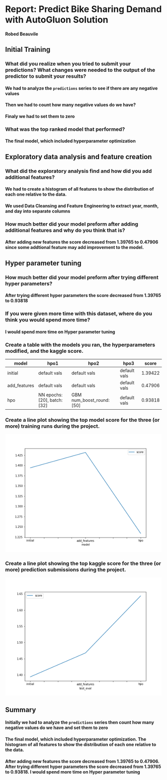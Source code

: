 # Report: Predict Bike Sharing Demand with AutoGluon Solution
#### Robed Beauvile

## Initial Training
### What did you realize when you tried to submit your predictions? What changes were needed to the output of the predictor to submit your results?

#### We had to analyze the `predictions` series to see if there are any negative values
#### Then we had to count how many negative values do we have?
#### Finaly we had to set them to zero

### What was the top ranked model that performed?
#### The final model, which included hyperparameter optimization

## Exploratory data analysis and feature creation
### What did the exploratory analysis find and how did you add additional features?

#### We had to create a histogram of all features to show the distribution of each one relative to the data.
#### We used Data Cleansing and Feature Engineering to extract year, month, and day into separate columns


### How much better did your model preform after adding additional features and why do you think that is?
#### After adding new features the score decreased from 1.39765 to 0.47906 since some addtional feature may add improvement to the model.

## Hyper parameter tuning
### How much better did your model preform after trying different hyper parameters?
#### After trying different hyper parameters the score decreased from 1.39765 to 0.93818

### If you were given more time with this dataset, where do you think you would spend more time?
#### I would spend more time on Hyper parameter tuning

### Create a table with the models you ran, the hyperparameters modified, and the kaggle score.
|model|hpo1|hpo2|hpo3|score|
|--|--|--|--|--|
|initial|default vals|default vals|default vals|1.39422|
|add_features|default vals|default vals|default vals|0.47906|
|hpo|NN epochs:[20], batch:[32]|GBM num_boost_round:[50]|default vals|0.93818|

### Create a line plot showing the top model score for the three (or more) training runs during the project.


![model_train_score.png](img/model_train_score.png)

### Create a line plot showing the top kaggle score for the three (or more) prediction submissions during the project.



![model_test_score.png](img/model_test_score.png)

## Summary
#### Initially we had to analyze the `predictions` series then count how many negative values do we have and set them to zero
#### The final model, which included hyperparameter optimization. The histogram of all features to show the distribution of each one relative to the data.
#### After adding new features the score decreased from 1.39765 to 0.47906. After trying different hyper parameters the score decreased from 1.39765 to 0.93818. I would spend more time on Hyper parameter tuning
